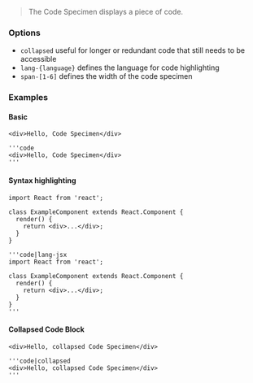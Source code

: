 
> The Code Specimen displays a piece of code.

### Options

- `collapsed` useful for longer or redundant code that still needs to be accessible
- `lang-{language}` defines the language for code highlighting
- `span-[1-6]` defines the width of the code specimen

### Examples

#### Basic

```code
<div>Hello, Code Specimen</div>
```

```code|lang-markdown
'''code
<div>Hello, Code Specimen</div>
'''
```

#### Syntax highlighting

```code|lang-jsx
import React from 'react';

class ExampleComponent extends React.Component {
  render() {
    return <div>...</div>;
  }
}

```

```code|lang-markdown
'''code|lang-jsx
import React from 'react';

class ExampleComponent extends React.Component {
  render() {
    return <div>...</div>;
  }
}
'''
```

#### Collapsed Code Block

```code|collapsed
<div>Hello, collapsed Code Specimen</div>
```

```code|lang-markdown
'''code|collapsed
<div>Hello, collapsed Code Specimen</div>
'''
```
